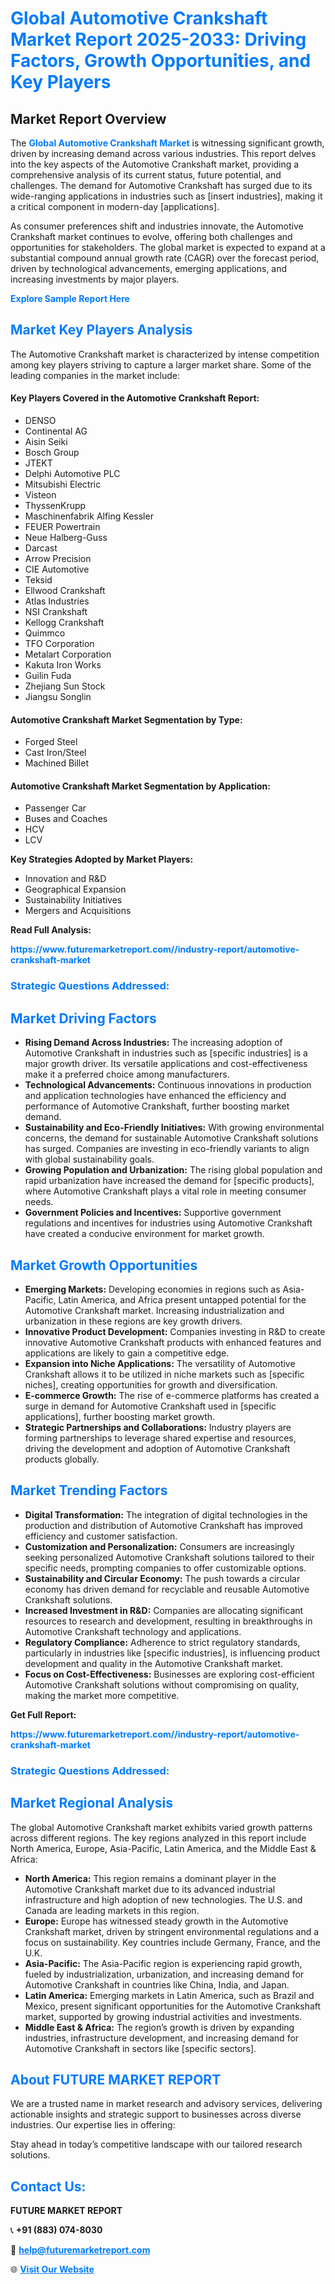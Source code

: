 <h1 style="color: #007BFF;">Global Automotive Crankshaft Market Report 2025-2033: Driving Factors, Growth Opportunities, and Key Players</h1>

<section id="overview">
<h2>Market Report Overview</h2>
<p>The <a href="https://www.futuremarketreport.com//industry-report/automotive-crankshaft-market" style="color: #007BFF; text-decoration: none;"><strong>Global Automotive Crankshaft Market</strong></a> is witnessing significant growth, driven by increasing demand across various industries. This report delves into the key aspects of the Automotive Crankshaft market, providing a comprehensive analysis of its current status, future potential, and challenges. The demand for Automotive Crankshaft has surged due to its wide-ranging applications in industries such as [insert industries], making it a critical component in modern-day [applications].</p>
<p>As consumer preferences shift and industries innovate, the Automotive Crankshaft market continues to evolve, offering both challenges and opportunities for stakeholders. The global market is expected to expand at a substantial compound annual growth rate (CAGR) over the forecast period, driven by technological advancements, emerging applications, and increasing investments by major players.</p>
</section>

<section id="overview">
<p><a href="https://www.futuremarketreport.com//request-sample/reportId=56170" style="color: #007BFF; text-decoration: none;"><strong>Explore Sample Report Here</strong></a></p>
</section>

<section id="key-players">
<h2 style="color: #007BFF;">Market Key Players Analysis</h2>
<p>The Automotive Crankshaft market is characterized by intense competition among key players striving to capture a larger market share. Some of the leading companies in the market include:</p>
<h4>Key Players Covered in the Automotive Crankshaft Report:</h4>
<ul><li>DENSO</li><li>Continental AG</li><li>Aisin Seiki</li><li>Bosch Group</li><li>JTEKT</li><li>Delphi Automotive PLC</li><li>Mitsubishi Electric</li><li>Visteon</li><li>ThyssenKrupp</li><li>Maschinenfabrik Alfing Kessler</li><li>FEUER Powertrain</li><li>Neue Halberg-Guss</li><li>Darcast</li><li>Arrow Precision</li><li>CIE Automotive</li><li>Teksid</li><li>Ellwood Crankshaft</li><li>Atlas Industries</li><li>NSI Crankshaft</li><li>Kellogg Crankshaft</li><li>Quimmco</li><li>TFO Corporation</li><li>Metalart Corporation</li><li>Kakuta Iron Works</li><li>Guilin Fuda</li><li>Zhejiang Sun Stock</li><li>Jiangsu Songlin</li></ul>
<h4>Automotive Crankshaft Market Segmentation by Type:</h4>
<ul><li>Forged Steel</li><li>Cast Iron/Steel</li><li>Machined Billet</li></ul>

<h4>Automotive Crankshaft Market Segmentation by Application:</h4>
<ul><li>Passenger Car</li><li>Buses and Coaches</li><li>HCV</li><li>LCV</li></ul>
<p><strong>Key Strategies Adopted by Market Players:</strong></p>
<ul>
<li>Innovation and R&D</li>
<li>Geographical Expansion</li>
<li>Sustainability Initiatives</li>
<li>Mergers and Acquisitions</li>
</ul>
</section>

<section>
<p><strong>Read Full Analysis: </strong></p><a href="https://www.futuremarketreport.com//industry-report/automotive-crankshaft-market" style="color: #007BFF; text-decoration: none;"><strong>https://www.futuremarketreport.com//industry-report/automotive-crankshaft-market</strong></a>
<h3 style="color: #007BFF;">Strategic Questions Addressed:</h3>
</section>

<section id="driving-factors">
<h2 style="color: #007BFF;">Market Driving Factors</h2>
<ul>
<li><strong>Rising Demand Across Industries:</strong> The increasing adoption of Automotive Crankshaft in industries such as [specific industries] is a major growth driver. Its versatile applications and cost-effectiveness make it a preferred choice among manufacturers.</li>
<li><strong>Technological Advancements:</strong> Continuous innovations in production and application technologies have enhanced the efficiency and performance of Automotive Crankshaft, further boosting market demand.</li>
<li><strong>Sustainability and Eco-Friendly Initiatives:</strong> With growing environmental concerns, the demand for sustainable Automotive Crankshaft solutions has surged. Companies are investing in eco-friendly variants to align with global sustainability goals.</li>
<li><strong>Growing Population and Urbanization:</strong> The rising global population and rapid urbanization have increased the demand for [specific products], where Automotive Crankshaft plays a vital role in meeting consumer needs.</li>
<li><strong>Government Policies and Incentives:</strong> Supportive government regulations and incentives for industries using Automotive Crankshaft have created a conducive environment for market growth.</li>
</ul>
</section>

<section id="growth-opportunities">
<h2 style="color: #007BFF;">Market Growth Opportunities</h2>
<ul>
<li><strong>Emerging Markets:</strong> Developing economies in regions such as Asia-Pacific, Latin America, and Africa present untapped potential for the Automotive Crankshaft market. Increasing industrialization and urbanization in these regions are key growth drivers.</li>
<li><strong>Innovative Product Development:</strong> Companies investing in R&D to create innovative Automotive Crankshaft products with enhanced features and applications are likely to gain a competitive edge.</li>
<li><strong>Expansion into Niche Applications:</strong> The versatility of Automotive Crankshaft allows it to be utilized in niche markets such as [specific niches], creating opportunities for growth and diversification.</li>
<li><strong>E-commerce Growth:</strong> The rise of e-commerce platforms has created a surge in demand for Automotive Crankshaft used in [specific applications], further boosting market growth.</li>
<li><strong>Strategic Partnerships and Collaborations:</strong> Industry players are forming partnerships to leverage shared expertise and resources, driving the development and adoption of Automotive Crankshaft products globally.</li>
</ul>
</section>

<section id="trending-factors">
<h2 style="color: #007BFF;">Market Trending Factors</h2>
<ul>
<li><strong>Digital Transformation:</strong> The integration of digital technologies in the production and distribution of Automotive Crankshaft has improved efficiency and customer satisfaction.</li>
<li><strong>Customization and Personalization:</strong> Consumers are increasingly seeking personalized Automotive Crankshaft solutions tailored to their specific needs, prompting companies to offer customizable options.</li>
<li><strong>Sustainability and Circular Economy:</strong> The push towards a circular economy has driven demand for recyclable and reusable Automotive Crankshaft solutions.</li>
<li><strong>Increased Investment in R&D:</strong> Companies are allocating significant resources to research and development, resulting in breakthroughs in Automotive Crankshaft technology and applications.</li>
<li><strong>Regulatory Compliance:</strong> Adherence to strict regulatory standards, particularly in industries like [specific industries], is influencing product development and quality in the Automotive Crankshaft market.</li>
<li><strong>Focus on Cost-Effectiveness:</strong> Businesses are exploring cost-efficient Automotive Crankshaft solutions without compromising on quality, making the market more competitive.</li>
</ul>
</section>

<section>
<p><strong>Get Full Report: </strong></p><a href="https://www.futuremarketreport.com//industry-report/automotive-crankshaft-market" style="color: #007BFF; text-decoration: none;"><strong>https://www.futuremarketreport.com//industry-report/automotive-crankshaft-market</strong></a>
<h3 style="color: #007BFF;">Strategic Questions Addressed:</h3>
</section>


<section id="regional-analysis">
<h2 style="color: #007BFF;">Market Regional Analysis</h2>
<p>The global Automotive Crankshaft market exhibits varied growth patterns across different regions. The key regions analyzed in this report include North America, Europe, Asia-Pacific, Latin America, and the Middle East & Africa:</p>
<ul>
<li><strong>North America:</strong> This region remains a dominant player in the Automotive Crankshaft market due to its advanced industrial infrastructure and high adoption of new technologies. The U.S. and Canada are leading markets in this region.</li>
<li><strong>Europe:</strong> Europe has witnessed steady growth in the Automotive Crankshaft market, driven by stringent environmental regulations and a focus on sustainability. Key countries include Germany, France, and the U.K.</li>
<li><strong>Asia-Pacific:</strong> The Asia-Pacific region is experiencing rapid growth, fueled by industrialization, urbanization, and increasing demand for Automotive Crankshaft in countries like China, India, and Japan.</li>
<li><strong>Latin America:</strong> Emerging markets in Latin America, such as Brazil and Mexico, present significant opportunities for the Automotive Crankshaft market, supported by growing industrial activities and investments.</li>
<li><strong>Middle East & Africa:</strong> The region’s growth is driven by expanding industries, infrastructure development, and increasing demand for Automotive Crankshaft in sectors like [specific sectors].</li>
</ul>
</section>

<footer>
<h2 style="color: #007BFF;">About FUTURE MARKET REPORT</h2>
<p>We are a trusted name in market research and advisory services, delivering actionable insights and strategic support to businesses across diverse industries. Our expertise lies in offering:</p>

<p>Stay ahead in today’s competitive landscape with our tailored research solutions.</p>

<h2 style="color: #007BFF;">Contact Us:</h2>
<p><strong>FUTURE MARKET REPORT</strong></p>
<p>📞 <strong>+91 (883) 074-8030</strong></p>
<p>📧 <strong><a href="mailto:help@futuremarketreport.com" style="color: #007BFF;">help@futuremarketreport.com</a></strong></p>
<p>🌐 <strong><a href="https://www.futuremarketreport.com/" style="color: #007BFF;">Visit Our Website</a></strong></p>
</footer>